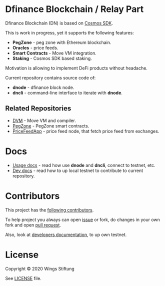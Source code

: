 # Dfinance Blockchain / Relay Part

Dfinance Blockchain (DN) is based on [Cosmos SDK](https://github.com/cosmos/cosmos-sdk).

This is work in progress, yet it supports the following features:

* **PegZone** - peg zone with Ethereum blockchain.
* **Oracles** - price feeds.
* **Smart Contracts** - Move VM integration.
* **Staking** - Cosmos SDK based staking.

Motivation is allowing to implement DeFi products without headache.

Current repository contains source code of:

* **dnode** - dfinance block node.
* **dncli** - command-line interface to iterate with **dnode**.

## Related Repositories

* [DVM](https://github.com/dfinance/dvm) - Move VM and compiler.
* [PegZone](https://github.com/dfinance/eth-peg-zone) - PegZone smart contracts.
* [PriceFeedApp](https://github.com/dfinance/price-feed-app) - price feed node, that fetch price feed from exchanges.

# Docs

* [Usage docs](https://docs.dfinance.co) - read how use **dnode** and **dncli**, connect to testnet, etc.
* [Dev docs](/docs) - read how to up local testnet to contribute to current repository.

# Contributors

This project has the [following contributors](https://github.com/dfinance/dnode/graphs/contributors).

To help project you always can open [issue](https://github.com/dfinance/dnode/pulls) or fork, do changes in your own fork and open [pull request](https://github.com/dfinance/dnode/pulls).

Also, look at [developers documentation](/docs), to up own testnet.

# License

Copyright © 2020 Wings Stiftung

See [LICENSE](/LICENSE) file.